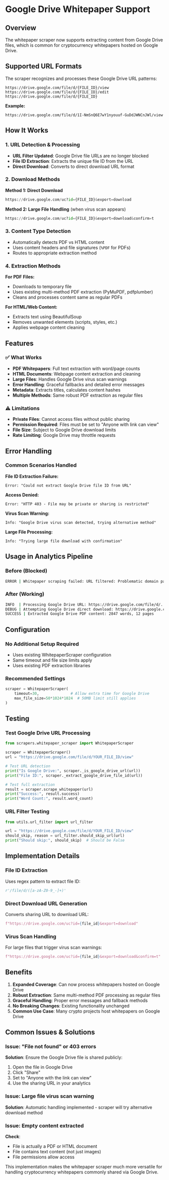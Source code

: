 # Google Drive Whitepaper Support

## Overview
The whitepaper scraper now supports extracting content from Google Drive files, which is common for cryptocurrency whitepapers hosted on Google Drive.

## Supported URL Formats

The scraper recognizes and processes these Google Drive URL patterns:
```
https://drive.google.com/file/d/{FILE_ID}/view
https://drive.google.com/file/d/{FILE_ID}/edit
https://drive.google.com/file/d/{FILE_ID}
```

**Example:**
```
https://drive.google.com/file/d/1I-NmSnQ6E7wY1nyouuf-GuDdJWNCnJWl/view
```

## How It Works

### 1. URL Detection & Processing
- **URL Filter Updated**: Google Drive file URLs are no longer blocked
- **File ID Extraction**: Extracts the unique file ID from the URL
- **Direct Download**: Converts to direct download URL format

### 2. Download Methods

**Method 1: Direct Download**
```python
https://drive.google.com/uc?id={FILE_ID}&export=download
```

**Method 2: Large File Handling** (when virus scan appears)
```python
https://drive.google.com/uc?id={FILE_ID}&export=download&confirm=t
```

### 3. Content Type Detection
- Automatically detects PDF vs HTML content
- Uses content headers and file signatures (`%PDF` for PDFs)
- Routes to appropriate extraction method

### 4. Extraction Methods

**For PDF Files:**
- Downloads to temporary file
- Uses existing multi-method PDF extraction (PyMuPDF, pdfplumber)
- Cleans and processes content same as regular PDFs

**For HTML/Web Content:**
- Extracts text using BeautifulSoup
- Removes unwanted elements (scripts, styles, etc.)
- Applies webpage content cleaning

## Features

### ✅ **What Works**
- **PDF Whitepapers**: Full text extraction with word/page counts
- **HTML Documents**: Webpage content extraction and cleaning  
- **Large Files**: Handles Google Drive virus scan warnings
- **Error Handling**: Graceful fallbacks and detailed error messages
- **Metadata**: Extracts titles, calculates content hashes
- **Multiple Methods**: Same robust PDF extraction as regular files

### ⚠️ **Limitations**
- **Private Files**: Cannot access files without public sharing
- **Permission Required**: Files must be set to "Anyone with link can view"
- **File Size**: Subject to Google Drive download limits
- **Rate Limiting**: Google Drive may throttle requests

## Error Handling

### Common Scenarios Handled

**File ID Extraction Failure:**
```
Error: "Could not extract Google Drive file ID from URL"
```

**Access Denied:**
```
Error: "HTTP 403 - File may be private or sharing is restricted"
```

**Virus Scan Warning:**
```
Info: "Google Drive virus scan detected, trying alternative method"
```

**Large File Processing:**
```
Info: "Trying large file download with confirmation"
```

## Usage in Analytics Pipeline

### Before (Blocked)
```bash
ERROR | Whitepaper scraping failed: URL filtered: Problematic domain pattern: drive.google.com
```

### After (Working)
```bash
INFO  | Processing Google Drive URL: https://drive.google.com/file/d/...
DEBUG | Attempting Google Drive direct download: https://drive.google.com/uc?id=...
SUCCESS | Extracted Google Drive PDF content: 2847 words, 12 pages
```

## Configuration

### No Additional Setup Required
- Uses existing WhitepaperScraper configuration
- Same timeout and file size limits apply
- Uses existing PDF extraction libraries

### Recommended Settings
```python
scraper = WhitepaperScraper(
    timeout=30,              # Allow extra time for Google Drive
    max_file_size=50*1024*1024  # 50MB limit still applies
)
```

## Testing

### Test Google Drive URL Processing
```python
from scrapers.whitepaper_scraper import WhitepaperScraper

scraper = WhitepaperScraper()
url = "https://drive.google.com/file/d/YOUR_FILE_ID/view"

# Test URL detection
print("Is Google Drive:", scraper._is_google_drive_url(url))
print("File ID:", scraper._extract_google_drive_file_id(url))

# Test full extraction
result = scraper.scrape_whitepaper(url)
print("Success:", result.success)
print("Word Count:", result.word_count)
```

### URL Filter Testing
```python
from utils.url_filter import url_filter

url = "https://drive.google.com/file/d/YOUR_FILE_ID/view"
should_skip, reason = url_filter.should_skip_url(url)
print("Should skip:", should_skip)  # Should be False
```

## Implementation Details

### File ID Extraction
Uses regex pattern to extract file ID:
```python
r'/file/d/([a-zA-Z0-9_-]+)'
```

### Direct Download URL Generation
Converts sharing URL to download URL:
```python
f"https://drive.google.com/uc?id={file_id}&export=download"
```

### Virus Scan Handling
For large files that trigger virus scan warnings:
```python
f"https://drive.google.com/uc?id={file_id}&export=download&confirm=t"
```

## Benefits

1. **Expanded Coverage**: Can now process whitepapers hosted on Google Drive
2. **Robust Extraction**: Same multi-method PDF processing as regular files
3. **Graceful Handling**: Proper error messages and fallback methods
4. **No Breaking Changes**: Existing functionality unchanged
5. **Common Use Case**: Many crypto projects host whitepapers on Google Drive

## Common Issues & Solutions

### Issue: "File not found" or 403 errors
**Solution**: Ensure the Google Drive file is shared publicly:
1. Open the file in Google Drive
2. Click "Share" 
3. Set to "Anyone with the link can view"
4. Use the sharing URL in your analytics

### Issue: Large file virus scan warning
**Solution**: Automatic handling implemented - scraper will try alternative download method

### Issue: Empty content extracted
**Check**: 
- File is actually a PDF or HTML document
- File contains text content (not just images)
- File permissions allow access

This implementation makes the whitepaper scraper much more versatile for handling cryptocurrency whitepapers commonly shared via Google Drive.